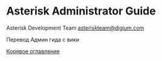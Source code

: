 # Asterisk Administrator Guide
Asterisk Development Team <asteriskteam@digium.com>

Перевод Админ гида с вики

[Корявое оглавление](SUMMARY.md)
